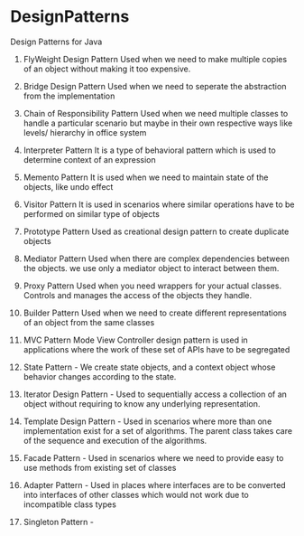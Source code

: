 # DesignPatterns
Design Patterns for Java

1. FlyWeight Design Pattern
Used when we need to make multiple copies of an object without making it too expensive.

2. Bridge Design Pattern 
Used when we need to seperate the abstraction from the implementation 

3. Chain of Responsibility Pattern
Used when we need multiple classes to handle a particular scenario but maybe in their own respective ways like levels/ hierarchy in office system

4. Interpreter Pattern
It is a type of behavioral pattern which is used to determine context of an expression

5. Memento Pattern
It is used when we need to maintain state of the objects, like undo effect

6. Visitor Pattern
It is used in scenarios where similar operations have to be performed on similar type of objects

7. Prototype Pattern
Used as creational design pattern to create duplicate objects

8. Mediator Pattern
Used when there are complex dependencies between the objects. we use only a mediator object to interact between them.

9. Proxy Pattern
Used when you need wrappers for your actual classes. Controls and manages the access of the objects they handle.

10. Builder Pattern
Used when we need to create different representations of an object from the same classes

11. MVC Pattern
Mode View Controller design pattern is used in applications where the work of these set of APIs have to  be segregated

12. State Pattern -
We create state objects, and a context object whose behavior changes according to the state.

13. Iterator Design Pattern -
Used to sequentially access a collection of an object without requiring to know any underlying representation.

14. Template Design Pattern - 
Used in scenarios where more than one implementation exist for a set of algorithms. 
The parent class takes care of the sequence and execution of the algorithms.

15. Facade Pattern - 
Used in scenarios where we need to provide easy to use methods from existing set of classes

16. Adapter Pattern -
Used in places where interfaces are to be converted into interfaces of other classes which 
would not work due to incompatible class types

17. Singleton Pattern -